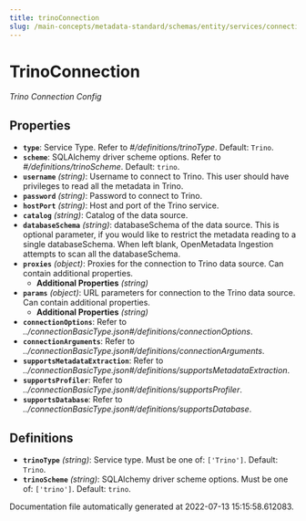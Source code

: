 ```yaml
---
title: trinoConnection
slug: /main-concepts/metadata-standard/schemas/entity/services/connections/database/trinoconnection
---
```


# TrinoConnection

*Trino Connection Config*

## Properties

- **`type`**: Service Type. Refer to *#/definitions/trinoType*. Default: `Trino`.
- **`scheme`**: SQLAlchemy driver scheme options. Refer to *#/definitions/trinoScheme*. Default: `trino`.
- **`username`** *(string)*: Username to connect to Trino. This user should have privileges to read all the metadata in Trino.
- **`password`** *(string)*: Password to connect to Trino.
- **`hostPort`** *(string)*: Host and port of the Trino service.
- **`catalog`** *(string)*: Catalog of the data source.
- **`databaseSchema`** *(string)*: databaseSchema of the data source. This is optional parameter, if you would like to restrict the metadata reading to a single databaseSchema. When left blank, OpenMetadata Ingestion attempts to scan all the databaseSchema.
- **`proxies`** *(object)*: Proxies for the connection to Trino data source. Can contain additional properties.
  - **Additional Properties** *(string)*
- **`params`** *(object)*: URL parameters for connection to the Trino data source. Can contain additional properties.
  - **Additional Properties** *(string)*
- **`connectionOptions`**: Refer to *../connectionBasicType.json#/definitions/connectionOptions*.
- **`connectionArguments`**: Refer to *../connectionBasicType.json#/definitions/connectionArguments*.
- **`supportsMetadataExtraction`**: Refer to *../connectionBasicType.json#/definitions/supportsMetadataExtraction*.
- **`supportsProfiler`**: Refer to *../connectionBasicType.json#/definitions/supportsProfiler*.
- **`supportsDatabase`**: Refer to *../connectionBasicType.json#/definitions/supportsDatabase*.
## Definitions

- **`trinoType`** *(string)*: Service type. Must be one of: `['Trino']`. Default: `Trino`.
- **`trinoScheme`** *(string)*: SQLAlchemy driver scheme options. Must be one of: `['trino']`. Default: `trino`.


Documentation file automatically generated at 2022-07-13 15:15:58.612083.
